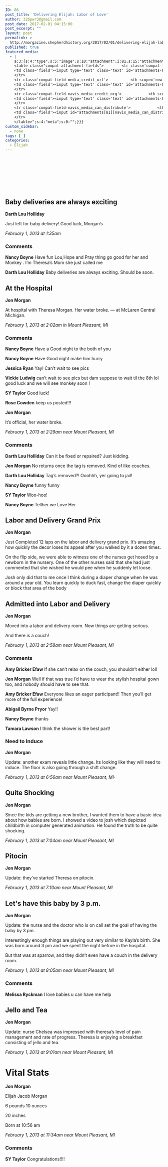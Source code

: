 ```yaml
---
ID: 86
post_title: 'Delivering Elijah: Labor of Love'
author: 32bpwr3@gmail.com
post_date: 2017-02-01 04:15:00
post_excerpt: ""
layout: post
permalink: >
  http://morgazine.shepherdhistory.org/2017/02/01/delivering-elijah-labor-of-love/
published: true
featured_media:
  - |
    a:3:{s:4:"type";s:5:"image";s:10:"attachment";i:81;s:15:"attachment_data";a:33:{s:2:"id";i:81;s:5:"title";s:7:"image08";s:8:"filename";s:11:"image08.jpg";s:3:"url";s:75:"http://morgazine.shepherdhistory.org/wp-content/uploads/2017/02/image08.jpg";s:4:"link";s:89:"http://morgazine.shepherdhistory.org/2017/02/01/delivering-elijah-september-2012/image08/";s:3:"alt";s:0:"";s:6:"author";s:1:"1";s:11:"description";s:0:"";s:7:"caption";s:0:"";s:4:"name";s:7:"image08";s:6:"status";s:7:"inherit";s:10:"uploadedTo";i:59;s:4:"date";i:1485921655000;s:8:"modified";i:1485921655000;s:9:"menuOrder";i:0;s:4:"mime";s:10:"image/jpeg";s:4:"type";s:5:"image";s:7:"subtype";s:4:"jpeg";s:4:"icon";s:73:"http://morgazine.shepherdhistory.org/wp-includes/images/media/default.png";s:13:"dateFormatted";s:16:"February 1, 2017";s:6:"nonces";a:3:{s:6:"update";s:10:"ce30228414";s:6:"delete";s:10:"78c624deed";s:4:"edit";s:10:"20df9d6a83";}s:8:"editLink";s:74:"http://morgazine.shepherdhistory.org/wp-admin/post.php?post=81&action=edit";s:4:"meta";b:0;s:10:"authorName";s:17:"32bpwr3@gmail.com";s:14:"uploadedToLink";s:74:"http://morgazine.shepherdhistory.org/wp-admin/post.php?post=59&action=edit";s:15:"uploadedToTitle";s:33:"Delivering Elijah: September 2012";s:15:"filesizeInBytes";i:71224;s:21:"filesizeHumanReadable";s:5:"70 KB";s:6:"height";i:720;s:5:"width";i:960;s:11:"orientation";s:9:"landscape";s:5:"sizes";a:4:{s:9:"thumbnail";a:4:{s:6:"height";i:140;s:5:"width";i:140;s:3:"url";s:83:"http://morgazine.shepherdhistory.org/wp-content/uploads/2017/02/image08-140x140.jpg";s:11:"orientation";s:9:"landscape";}s:6:"medium";a:4:{s:6:"height";i:252;s:5:"width";i:336;s:3:"url";s:83:"http://morgazine.shepherdhistory.org/wp-content/uploads/2017/02/image08-336x252.jpg";s:11:"orientation";s:9:"landscape";}s:5:"large";a:4:{s:6:"height";i:578;s:5:"width";i:771;s:3:"url";s:83:"http://morgazine.shepherdhistory.org/wp-content/uploads/2017/02/image08-771x578.jpg";s:11:"orientation";s:9:"landscape";}s:4:"full";a:4:{s:3:"url";s:75:"http://morgazine.shepherdhistory.org/wp-content/uploads/2017/02/image08.jpg";s:6:"height";i:720;s:5:"width";i:960;s:11:"orientation";s:9:"landscape";}}s:6:"compat";a:2:{s:4:"item";s:1697:"<input type="hidden" name="attachments[81][menu_order]" value="0" /><p class="media-types media-types-required-info">Required fields are marked <span class="required">*</span></p>
    <table class="compat-attachment-fields">		<tr class='compat-field-media_credit'>			<th scope='row' class='label'><label for='attachments-81-media_credit'><span class='alignleft'>Credit</span><br class='clear' /></label></th>
    <td class='field'><input type='text' class='text' id='attachments-81-media_credit' name='attachments[81][media_credit]' value=''  /></td>
    </tr>
    <tr class='compat-field-media_credit_url'>			<th scope='row' class='label'><label for='attachments-81-media_credit_url'><span class='alignleft'>Credit URL</span><br class='clear' /></label></th>
    <td class='field'><input type='text' class='text' id='attachments-81-media_credit_url' name='attachments[81][media_credit_url]' value=''  /></td>
    </tr>
    <tr class='compat-field-navis_media_credit_org'>			<th scope='row' class='label'><label for='attachments-81-navis_media_credit_org'><span class='alignleft'>Organization</span><br class='clear' /></label></th>
    <td class='field'><input type='text' class='text' id='attachments-81-navis_media_credit_org' name='attachments[81][navis_media_credit_org]' value=''  /></td>
    </tr>
    <tr class='compat-field-navis_media_can_distribute'>			<th scope='row' class='label'><label for='attachments-81-navis_media_can_distribute'><span class='alignleft'>Can<br />distribute?</span><br class='clear' /></label></th>
    <td class='field'><input id="attachments[81][navis_media_can_distribute]" name="attachments[81][navis_media_can_distribute]" type="checkbox" value="1"  /></td>
    </tr>
    </table>";s:4:"meta";s:0:"";}}}
custom_sidebar:
  - none
tags: [ ]
categories:
  - Elijah
---
```

<h3> </h3><h1> </h1><h2>Baby deliveries are always exciting</h2><p><strong>Darth Lou Holliday</strong></p><p>Just left for baby delivery! Good luck, Morgan’s</p><p><em>February 1, 2013 at 1:35am</em></p><h3>Comments</h3><p><strong>Nancy Boyne</strong> Have fun Lou,Hope and Pray thing go good for her and Monkey . I’m Theresa’s Mom she just called me</p><p><strong>Darth Lou Holliday</strong> Baby deliveries are always exciting. Should be soon.</p><p><!--more--></p><h2>At the Hospital</h2><p><strong>Jon Morgan</strong></p><p>At hospital with Theresa Morgan. Her water broke. — at McLaren Central Michigan.</p><p><em>February 1, 2013 at 2:02am in Mount Pleasant, MI </em></p><h3>Comments</h3><p><strong>Nancy Boyne</strong> Have a Good night to the both of you</p><p><strong>Nancy Boyne</strong> Have Good night make him hurry</p><p><strong>Jessica Ryan</strong> Yay! Can’t wait to see pics</p><p><strong>Vickie Ludwig</strong> can’t wait to see pics but dam suppose to wait til the 8th lol good luck and we will see monkey soon !</p><p><strong>SY Taylor</strong> Good luck!</p><p><strong>Rose Cowden</strong> keep us posted!!!</p><p><strong>Jon Morgan</strong></p><p>It’s official, her water broke.</p><p><em>February 1, 2013 at 2:29am near Mount Pleasant, MI</em></p><h3>Comments</h3><p><strong>Darth Lou Holliday</strong> Can it be fixed or repaired? Just kidding.</p><p><strong>Jon Morgan</strong> No returns once the tag is removed. Kind of like couches.</p><p><strong>Darth Lou Holliday</strong> Tag’s removed?! Ooohhh, yer going to jail!</p><p><strong>Nancy Boyne</strong> funny funny</p><p><strong>SY Taylor</strong> Woo-hoo!</p><p><strong>Nancy Boyne</strong> Tellher we Love Her</p><h2>Labor and Delivery Grand Prix</h2><p><strong>Jon Morgan</strong></p><p>Just Completed 12 laps on the labor and delivery grand prix. It’s amazing how quickly the decor loses its appeal after you walked by it a dozen times.</p><p>On the flip side, we were able to witness one of the nurses get hosed by a newborn in the nursery. One of the other nurses said that she had just commented that she wished he would pee when he suddenly let loose.</p><p>Josh only did that to me once I think during a diaper change when he was around a year old. You learn quickly to duck fast, change the diaper quickly or block that area of the body</p><h2>Admitted into Labor and Delivery</h2><p><strong>Jon Morgan</strong></p><p>Moved into a labor and delivery room. Now things are getting serious.</p><p>And there is a couch!</p><p><em>February 1, 2013 at 2:58am near Mount Pleasant, MI</em></p><h3>Comments</h3><p><strong>Amy Bricker Efaw</strong> If she can’t relax on the couch, you shouldn’t either lol!</p><p><strong>Jon Morgan</strong> Well if that was true I’d have to wear the stylish hospital gown too, and nobody should have to see that.</p><p><strong>Amy Bricker Efaw</strong> Everyone likes an eager participant!! Then you’ll get more of the full experience!</p><p><strong>Abigail Byrne Pryor</strong> Yay!!</p><p><strong>Nancy Boyne</strong> thanks</p><p><strong>Tamara Lawson</strong> I think the shower is the best part!</p><h3>Need to Induce</h3><p><strong>Jon Morgan</strong></p><p>Update: another exam reveals little change. Its looking like they will need to induce. The floor is also going through a shift change.</p><p><em>February 1, 2013 at 6:56am near Mount Pleasant, MI·</em></p><h2>Quite Shocking</h2><p><strong>Jon Morgan</strong></p><p>Since the kids are getting a new brother, I wanted them to have a basic idea about how babies are born. I showed a video to josh which depicted childbirth in computer generated animation. He found the truth to be quite shocking.</p><p><em>February 1, 2013 at 7:04am near Mount Pleasant, MI</em></p><h2>Pitocin</h2><p><strong>Jon Morgan</strong></p><p>Update: they’ve started Theresa on pitocin.</p><p><em>February 1, 2013 at 7:10am near Mount Pleasant, MI</em></p><h2>Let's have this baby by 3 p.m.</h2><p><strong>Jon Morgan</strong></p><p>Update: the nurse and the doctor who is on call set the goal of having the baby by 3 pm.</p><p>Interestingly enough things are playing out very similar to Kayla’s birth. She was born around 3 pm and we spent the night before in the hospital.</p><p>But that was at sparrow, and they didn’t even have a couch in the delivery room.</p><p><em>February 1, 2013 at 8:05am near Mount Pleasant, MI</em></p><h3>Comments</h3><p><strong>Melissa Ryckman</strong> I love babies u can have me help</p><h2>Jello and Tea</h2><p><strong>Jon Morgan</strong></p><p>Update: nurse Chelsea was impressed with theresa’s level of pain management and rate of progress. Theresa is enjoying a breakfast consisting of jello and tea.</p><p><em>February 1, 2013 at 9:01am near Mount Pleasant, MI</em></p><h1>Vital Stats</h1><p><strong>Jon Morgan</strong></p><p>Elijah Jacob Morgan</p><p>6 pounds 10 ounces</p><p>20 inches</p><p>Born at 10:56 am</p><p><em>February 1, 2013 at 11:34am near Mount Pleasant, MI</em></p><h3>Comments</h3><p><strong>SY Taylor</strong> Congratulations!!!!</p>
